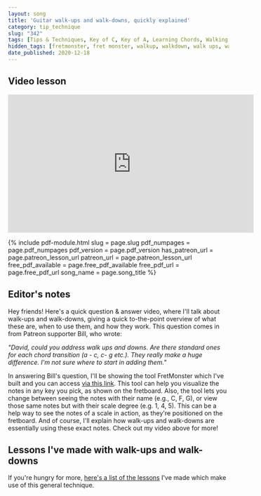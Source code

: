 ```yaml
---
layout: song
title: 'Guitar walk-ups and walk-downs, quickly explained'
category: tip_technique
slug: "342"
tags: [Tips & Techniques, Key of C, Key of A, Learning Chords, Walking Bass Lines]
hidden_tags: [fretmonster, fret monster, walkup, walkdown, walk ups, walk downs, walking, walk]
date_published: 2020-12-18
---
```


## Video lesson

<iframe width="560" height="315" src="https://www.youtube.com/embed/rmUCcfIvZSA" frameborder="0" allow="accelerometer; autoplay; encrypted-media; gyroscope; picture-in-picture" allowfullscreen></iframe>

{% include pdf-module.html slug = page.slug pdf_numpages = page.pdf_numpages pdf_version = page.pdf_version has_patreon_url = page.patreon_lesson_url patreon_url = page.patreon_lesson_url free_pdf_available = page.free_pdf_available free_pdf_url = page.free_pdf_url song_name = page.song_title %}

## Editor's notes

Hey friends! Here's a quick question & answer video, where I'll talk about walk-ups and walk-downs, giving a quick to-the-point overview of what these are, when to use them, and how they work. This question comes in from Patreon supporter Bill, who wrote:

_"David, could you address walk ups and downs. Are there standard ones for each chord transition (a - c, c- g etc.). They really make a huge difference. I'm not sure where to start in adding them."_

In answering Bill's question, I'll be showing the tool FretMonster which I've built and you can access [via this link](https://playsongnotes.com/fretmonster). This tool can help you visualize the notes in any key you pick, as shown on the fretboard. Also, the tool lets you change between seeing the notes with their name (e.g., C, F, G), or view those same notes but with their scale degree (e.g. 1, 4, 5). This can be a help way to see the notes of a scale in action, as they're positioned on the fretboard. And of course, I'll explain how walk-ups and walk-downs are essentially using these exact notes. Check out my video above for more!

## Lessons I've made with walk-ups and walk-downs

If you're hungry for more, [here's a list of the lessons](https://playsongnotes.com/search/?query=walking+bass+lines) I've made which make use of this general technique.
